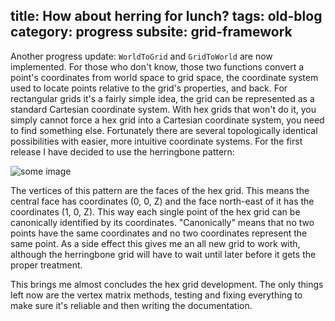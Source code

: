 title: How about herring for lunch?
tags: old-blog
category: progress
subsite: grid-framework
---

Another progress update: `WorldToGrid` and `GridToWorld` are now implemented.
For those who don't know, those two functions convert a point's coordinates
from world space to grid space, the coordinate system used to locate points
relative to the grid's properties, and back. For rectangular grids it's a
fairly simple idea, the grid can be represented as a standard Cartesian
coordinate system.  With hex grids that won't do it, you simply cannot force a
hex grid into a Cartesian coordinate system, you need to find something else.
Fortunately there are several topologically identical possibilities with
easier, more intuitive coordinate systems. For the first release I have decided
to use the herringbone pattern:

![some image](herring.png)

The vertices of this pattern are the faces of the hex grid. This means the
central face has coordinates (0, 0, Z) and the face north-east of it has the
coordinates (1, 0, Z). This way each single point of the hex grid can be
canonically identified by its coordinates. "Canonically" means that no two
points have the same coordinates and no two coordinates represent the same
point. As a side effect this gives me an all new grid to work with, although
the herringbone grid will have to wait until later before it gets the proper
treatment.

This brings me almost concludes the hex grid development. The only things left
now are the vertex matrix methods, testing and fixing everything to make sure
it's reliable and then writing the documentation.

